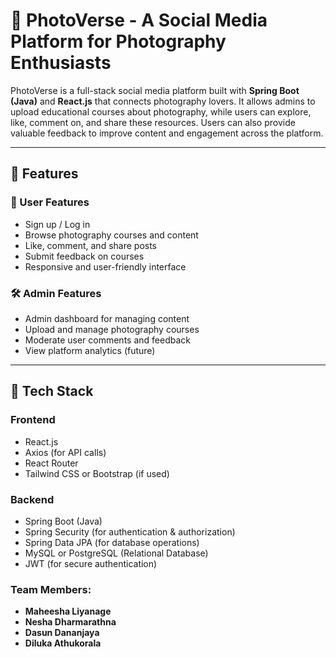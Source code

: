 # 📸 PhotoVerse - A Social Media Platform for Photography Enthusiasts

PhotoVerse is a full-stack social media platform built with **Spring Boot (Java)** and **React.js** that connects photography lovers. It allows admins to upload educational courses about photography, while users can explore, like, comment on, and share these resources. Users can also provide valuable feedback to improve content and engagement across the platform.

---

## 🌟 Features

### 👥 User Features
- Sign up / Log in
- Browse photography courses and content
- Like, comment, and share posts
- Submit feedback on courses
- Responsive and user-friendly interface

### 🛠️ Admin Features
- Admin dashboard for managing content
- Upload and manage photography courses
- Moderate user comments and feedback
- View platform analytics (future)

---

## 🔧 Tech Stack

### Frontend
- React.js
- Axios (for API calls)
- React Router
- Tailwind CSS or Bootstrap (if used)

### Backend
- Spring Boot (Java)
- Spring Security (for authentication & authorization)
- Spring Data JPA (for database operations)
- MySQL or PostgreSQL (Relational Database)
- JWT (for secure authentication)


### Team Members:

- **Maheesha Liyanage**
- **Nesha Dharmarathna**
- **Dasun Dananjaya**
- **Diluka Athukorala**

